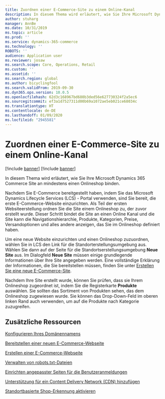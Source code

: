 ```yaml
---
title: Zuordnen einer E-Commerce-Site zu einem Online-Kanal
description: In diesem Thema wird erläutert, wie Sie Ihre Microsoft Dynamics 365 Commerce Site an mindestens einen Onlineshop binden.
author: stuharg
manager: AnnBe
ms.date: 10/31/2019
ms.topic: article
ms.prod: ''
ms.service: dynamics-365-commerce
ms.technology: ''
ROBOTS: ''
audience: Application user
ms.reviewer: josaw
ms.search.scope: Core, Operations, Retail
ms.custom: ''
ms.assetid: ''
ms.search.region: global
ms.author: bicyclingfool
ms.search.validFrom: 2019-09-30
ms.dyn365.ops.version: 10.0.5
ms.openlocfilehash: 62d3c168967bd680b3ded56e627730324f2a5ec6
ms.sourcegitcommit: ef3a1d7527311d00b69a1072ae5eb021ce68034c
ms.translationtype: HT
ms.contentlocale: de-DE
ms.lasthandoff: 01/09/2020
ms.locfileid: "2945581"
---
```

# <a name="associate-an-e-commerce-site-with-an-online-channel"></a>Zuordnen einer E-Commerce-Site zu einem Online-Kanal

[!include [banner](includes/banner.md)]
[!include [banner](includes/preview-banner.md)]

In diesem Thema wird erläutert, wie Sie Ihre Microsoft Dynamics 365 Commerce Site an mindestens einen Onlineshop binden. 

Nachdem Sie E-Commerce bereitgestellt haben, indem Sie das Microsoft Dynamics Lifecycle Services (LCS) - Portal verwenden, sind Sie bereit, die erste E-Commerce-Website einzurichten. Als Teil der ersten Websiteerstellung ordnen Sie die Site einem Onlineshop zu, der zuvor erstellt wurde. Dieser Schritt bindet die Site an einen Online Kanal und die Site kann die Navigationshierarchie, Produkte, Kategorien, Preise, Versandoptionen und alles andere anzeigen, das Sie im Onlineshop definiert haben.

Um eine neue Website einzurichten und einen Onlineshop zuzuordnen, wählen Sie in LCS den Link für die Standorterstellungsumgebung aus. Wählen Sie dann auf der Seite für die Standortserstellungsumgebung **Neue Site** aus. Im Dialogfeld **Neue Site** müssen einige grundlegende Informationen über Ihre Site angegeben werden. Eine vollständige Erklärung der Informationen, die Sie bereitstellen müssen, finden Sie unter [Erstellen Sie eine neue E-Commerce-Site](create-ecommerce-site.md).

Nachdem Ihre Site erstellt wurde, können Sie prüfen, dass sie Ihrem Onlineshop zugeordnet ist, indem Sie die Registerkarte **Produkte** auswählen. Sie sollten das Sortiment von Produkten sehen, das dem Onlineshop zugewiesen wurde. Sie können das Drop-Down-Feld im oberen linken Rand auch verwenden, um auf die Produkte nach Kategorie zuzugreifen.

## <a name="additional-resources"></a>Zusätzliche Ressourcen

[Konfigurieren Ihres Domänennamens](configure-your-domain-name.md)

[Bereitstellen einer neuen E-Commerce-Webseite](deploy-ecommerce-site.md)

[Erstellen einer E-Commerce-Webseite](create-ecommerce-site.md)

[Verwalten von robots.txt-Dateien](manage-robots-txt-files.md)

[Einrichten angepasster Seiten für die Benutzeranmeldungen](custom-pages-user-logins.md)

[Unterstützung für ein Content Delivery Network (CDN) hinzufügen](add-cdn-support.md)

[Standortbasierte Shop-Erkennung aktivieren](enable-store-detection.md)
